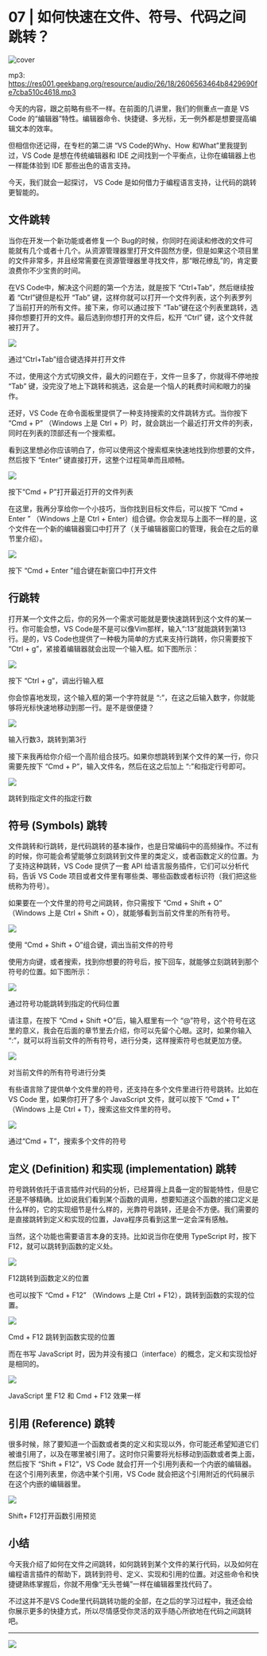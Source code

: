 # 07 | 如何快速在文件、符号、代码之间跳转？

![cover](./static/ff007c1b83586f9ac4c11da5c9224e2f.jpg)

mp3: https://res001.geekbang.org/resource/audio/26/18/2606563464b8429690fe7cba510c4618.mp3

今天的内容，跟之前略有些不一样。在前面的几讲里，我们的侧重点一直是 VS Code 的“编辑器”特性。编辑器命令、快捷键、多光标，无一例外都是想要提高编辑文本的效率。

但相信你还记得，在专栏的第二讲 “VS Code的Why、How 和What”里我提到过，VS Code 是想在传统编辑器和 IDE 之间找到一个平衡点，让你在编辑器上也一样能体验到 IDE 那些出色的语言支持。

今天，我们就会一起探讨， VS Code 是如何借力于编程语言支持，让代码的跳转更智能的。

文件跳转
----

当你在开发一个新功能或者修复一个 Bug的时候，你同时在阅读和修改的文件可能就有几个或者十几个。从资源管理器里打开文件固然方便，但是如果这个项目里的文件非常多，并且经常需要在资源管理器里寻找文件，那“眼花缭乱”的，肯定要浪费你不少宝贵的时间。

在VS Code中，解决这个问题的第一个方法，就是按下 “Ctrl+Tab”，然后继续按着 “Ctrl”键但是松开 “Tab” 键，这样你就可以打开一个文件列表，这个列表罗列了当前打开的所有文件。接下来，你可以通过按下 “Tab”键在这个列表里跳转，选择你想要打开的文件。最后选到你想打开的文件后，松开 “Ctrl” 键，这个文件就被打开了。

![](https://static001.geekbang.org/resource/image/13/c0/135452ab16d649129306669ae9c09ec0.gif)

通过“Ctrl+Tab”组合键选择并打开文件

不过，使用这个方式切换文件，最大的问题在于，文件一旦多了，你就得不停地按 “Tab” 键，没完没了地上下跳转和挑选，这会是一个恼人的耗费时间和眼力的操作。

还好，VS Code 在命令面板里提供了一种支持搜索的文件跳转方式。当你按下 “Cmd + P” （Windows 上是 Ctrl + P）时，就会跳出一个最近打开文件的列表，同时在列表的顶部还有一个搜索框。

看到这里想必你应该明白了，你可以使用这个搜索框来快速地找到你想要的文件，然后按下 “Enter” 键直接打开，这整个过程简单而且顺畅。

![](https://static001.geekbang.org/resource/image/ed/a4/ed870d294a2da536656bd4fb4ec241a4.gif)

按下“Cmd + P”打开最近打开的文件列表

在这里，我再分享给你一个小技巧，当你找到目标文件后，可以按下 “Cmd + Enter ” （Windows 上是 Ctrl + Enter）组合键。你会发现与上面不一样的是，这个文件在一个新的编辑器窗口中打开了（关于编辑器窗口的管理，我会在之后的章节里介绍）。

![](https://static001.geekbang.org/resource/image/47/0e/478ac5dd27b5f499db7a1b94d077390e.gif)

按下 “Cmd + Enter ”组合键在新窗口中打开文件

行跳转
---

打开某一个文件之后，你的另外一个需求可能就是要快速跳转到这个文件的某一行。你可能会想，VS Code是不是可以像Vim那样，输入“:13”就能跳转到第13行。是的，VS Code也提供了一种极为简单的方式来支持行跳转，你只需要按下 “Ctrl + g”，紧接着编辑器就会出现一个输入框。如下图所示：

![](./static/4645749b2c9a97f3b1a1a5cfce4bf952.png)

按下 “Ctrl + g”，调出行输入框

你会惊喜地发现，这个输入框的第一个字符就是 “:”，在这之后输入数字，你就能够将光标快速地移动到那一行。是不是很便捷？

![](https://static001.geekbang.org/resource/image/56/03/56e392600a471dd490996b87eb4ab903.gif)

输入行数3，跳转到第3行

接下来我再给你介绍一个高阶组合技巧。如果你想跳转到某个文件的某一行，你只需要先按下 “Cmd + P”，输入文件名，然后在这之后加上 “:”和指定行号即可。

![](https://static001.geekbang.org/resource/image/aa/ef/aab2459120a08a11c1ace71d88920def.gif)

跳转到指定文件的指定行数

符号 (Symbols) 跳转
---------------

文件跳转和行跳转，是代码跳转的基本操作，也是日常编码中的高频操作。不过有的时候，你可能会希望能够立刻跳转到文件里的类定义，或者函数定义的位置。为了支持这种跳转，VS Code 提供了一套 API 给语言服务插件，它们可以分析代码，告诉 VS Code 项目或者文件里有哪些类、哪些函数或者标识符（我们把这些统称为符号）。

如果要在一个文件里的符号之间跳转，你只需按下 “Cmd + Shift + O” （Windows 上是 Ctrl + Shift + O），就能够看到当前文件里的所有符号。

![](./static/8b660cb543f738464b9d532bc93ce1ee.png)

使用 “Cmd + Shift + O”组合键，调出当前文件的符号

使用方向键，或者搜索，找到你想要的符号后，按下回车，就能够立刻跳转到那个符号的位置。如下图所示：

![](https://static001.geekbang.org/resource/image/37/7c/37ea953edce0e8d65c332498889f277c.gif)

通过符号功能跳转到指定的代码位置

请注意，在按下 “Cmd + Shift +O”后，输入框里有一个 “@”符号，这个符号在这里的意义，我会在后面的章节里去介绍，你可以先留个心眼。这时，如果你输入 “:”，就可以将当前文件的所有符号，进行分类，这样搜索符号也就更加方便。

![](https://static001.geekbang.org/resource/image/b8/0a/b8fa3a1964c19240055464e932e9770a.gif)

对当前文件的所有符号进行分类

有些语言除了提供单个文件里的符号，还支持在多个文件里进行符号跳转。比如在 VS Code 里，如果你打开了多个 JavaScript 文件，就可以按下 “Cmd + T” （Windows 上是 Ctrl + T），搜索这些文件里的符号。

![](https://static001.geekbang.org/resource/image/37/7c/37ea953edce0e8d65c332498889f277c.gif)

通过“Cmd + T”，搜索多个文件的符号

定义 (Definition) 和实现 (implementation) 跳转
---------------------------------------

符号跳转依托于语言插件对代码的分析，已经算得上具备一定的智能特性，但是它还是不够精确。比如说我们看到某个函数的调用，想要知道这个函数的接口定义是什么样的，它的实现细节是什么样的，光靠符号跳转，还是会不方便。我们需要的是直接跳转到定义和实现的位置，Java程序员看到这里一定会深有感触。

当然，这个功能也需要语言本身的支持。比如说当你在使用 TypeScript 时，按下 F12，就可以跳转到函数的定义处。

![](https://static001.geekbang.org/resource/image/d7/6c/d70a71dd28076beb4808e97c87a31e6c.gif)

F12跳转到函数定义的位置

也可以按下 “Cmd + F12” （Windows 上是 Ctrl + F12），跳转到函数的实现的位置。

![](https://static001.geekbang.org/resource/image/ee/66/ee4275a06d3d2798d2b0791cd2b87666.gif)

Cmd + F12 跳转到函数实现的位置

而在书写 JavaScript 时，因为并没有接口（interface）的概念，定义和实现恰好是相同的。

![](https://static001.geekbang.org/resource/image/6a/af/6aea242b4365ea661ad6a1203ff099af.gif)

JavaScript 里 F12 和 Cmd + F12 效果一样

引用 (Reference) 跳转
-----------------

很多时候，除了要知道一个函数或者类的定义和实现以外，你可能还希望知道它们被谁引用了，以及在哪里被引用了。这时你只需要将光标移动到函数或者类上面，然后按下 “Shift + F12”，VS Code 就会打开一个引用列表和一个内嵌的编辑器。在这个引用列表里，你选中某个引用，VS Code 就会把这个引用附近的代码展示在这个内嵌的编辑器里。

![](https://static001.geekbang.org/resource/image/e7/60/e70b08ff60175c3a58823a9ee090c960.gif)

Shift+ F12打开函数引用预览

小结
--

今天我介绍了如何在文件之间跳转，如何跳转到某个文件的某行代码，以及如何在编程语言插件的帮助下，跳转到符号、定义、实现和引用的位置。对这些命令和快捷键熟练掌握后，你就不用像“无头苍蝇”一样在编辑器里找代码了。

不过这并不是VS Code里代码跳转功能的全部，在之后的学习过程中，我还会给你展示更多的快捷方式，所以尽情感受你灵活的双手随心所欲地在代码之间跳转吧。

* * *

![](./static/92862660523add24b3168f22954fa506.jpg)
